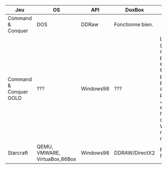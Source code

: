 |Jeu|OS|API|DoxBox| Notes|
|-|-|-|-|-|
| Command & Conquer| DOS|DDRaw | Fonctionne bien. |
| Command & Conquer GOLD| ??? |Windows98|??? | La version gold dézoome pour afficher en 640x480, pose problème avec les pilotes JHRobotics et divers hyperviseurs de niveau 2 . Wrappers, mais perte réseau |
|Starcraft| QEMU, VMWARE, VirtuaBox,86Box |Windows98|DDRAW/DirectX2|Fonctionne facilement|
